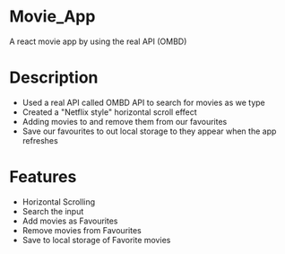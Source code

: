 # Movie_App
A react movie app by using the real API (OMBD)
# Description
* Used a real API called OMBD API to search for movies as we type
* Created a "Netflix style" horizontal scroll effect
* Adding movies to and remove them from our favourites
* Save our favourites to out local storage to they appear when the app refreshes
# Features
* Horizontal Scrolling
* Search the input
* Add movies as Favourites
* Remove movies from Favourites
* Save to local storage of Favorite movies
